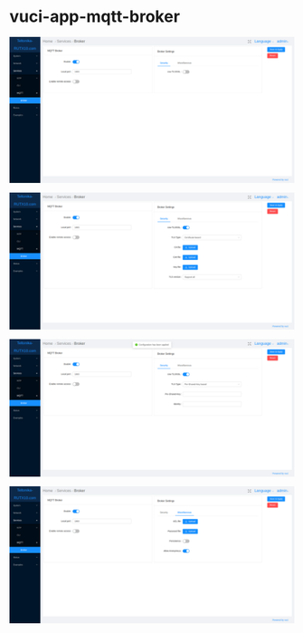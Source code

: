 # vuci-app-mqtt-broker

![First](./project_images/mqtt-broker-1.png)

![Second](./project_images/mqtt-broker-2.png)

![Third](./project_images/mqtt-broker-3.png)

![Fourth](./project_images/mqtt-broker-4.png)
